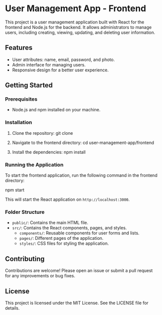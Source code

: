 # User Management App - Frontend

This project is a user management application built with React for the frontend and Node.js for the backend. It allows administrators to manage users, including creating, viewing, updating, and deleting user information.

## Features

- User attributes: name, email, password, and photo.
- Admin interface for managing users.
- Responsive design for a better user experience.

## Getting Started

### Prerequisites

- Node.js and npm installed on your machine.

### Installation

1. Clone the repository:
   git clone <repository-url>

2. Navigate to the frontend directory:
   cd user-management-app/frontend

3. Install the dependencies:
   npm install

### Running the Application

To start the frontend application, run the following command in the frontend directory:

npm start

This will start the React application on `http://localhost:3000`.

### Folder Structure

- `public/`: Contains the main HTML file.
- `src/`: Contains the React components, pages, and styles.
  - `components/`: Reusable components for user forms and lists.
  - `pages/`: Different pages of the application.
  - `styles/`: CSS files for styling the application.

## Contributing

Contributions are welcome! Please open an issue or submit a pull request for any improvements or bug fixes.

## License

This project is licensed under the MIT License. See the LICENSE file for details.